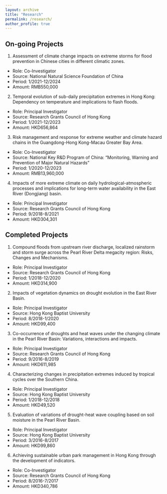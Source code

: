 ```yaml
---
layout: archive
title: "Research"
permalink: /research/
author_profile: true
---
```


## On-going Projects
1. Assessment of climate change impacts on extreme storms for flood prevention in Chinese cities in different climatic zones.
* Role: Co-Investigator
* Source: National Natural Science Foundation of China
* Period: 1/2021-12/2024
* Amount: RMB550,000

2. Temporal evolution of sub-daily precipitation extremes in Hong Kong: Dependency on temperature and implications to flash floods.
* Role: Principal Investigator
* Source: Research Grants Council of Hong Kong
* Period: 1/2021-12/2023
* Amount: HKD656,864

3. Risk management and response for extreme weather and climate hazard chains in the Guangdong-Hong Kong-Macau Greater Bay Area.
* Role: Co-Investigator
* Source: National Key R&D Program of China: “Monitoring, Warning and Prevention of Major Natural Hazards”
* Period: 1/2020-12/2023
* Amount: RMB13,960,000

4. Impacts of more extreme climate on daily hydrological-atmospheric processes and implications for long-term water availability in the East River (Dongjiang) basin.
* Role: Principal Investigator
* Source: Research Grants Council of Hong Kong
* Period: 9/2018-8/2021
* Amount: HKD304,301

## Completed Projects
1. Compound floods from upstream river discharge, localized rainstorm and storm surge across the Pearl River Delta megacity region: Risks, Changes and Mechanisms.
* Role: Principal Investigator
* Source: Research Grants Council of Hong Kong
* Period: 1/2018-12/2020
* Amount: HKD314,900

2. Impacts of vegetation dynamics on drought evolution in the East River Basin.
* Role: Principal Investigator
* Source: Hong Kong Baptist University
* Period: 8/2018-1/2020
* Amount: HKD99,400

3. Co-occurrence of droughts and heat waves under the changing climate in the Pearl River Basin: Variations, interactions and impacts.
* Role: Principal Investigator
* Source: Research Grants Council of Hong Kong
* Period: 9/2016-8/2019
* Amount: HKD611,985

4. Characterizing changes in precipitation extremes induced by tropical cycles over the Southern China.
* Role: Principal Investigator
* Source: Hong Kong Baptist University
* Period: 1/2018-12/2018
* Amount: HKD49,520

5. Evaluation of variations of drought-heat wave coupling based on soil moisture in the Pearl River Basin.
* Role: Principal Investigator
* Source: Hong Kong Baptist University
* Period: 3/2016-8/2017
* Amount: HKD99,860

6. Achieving sustainable urban park management in Hong Kong through the development of indicators.
* Role: Co-Investigator
* Source: Research Grants Council of Hong Kong
* Period: 8/2016-7/2017
* Amount: HKD340,786

